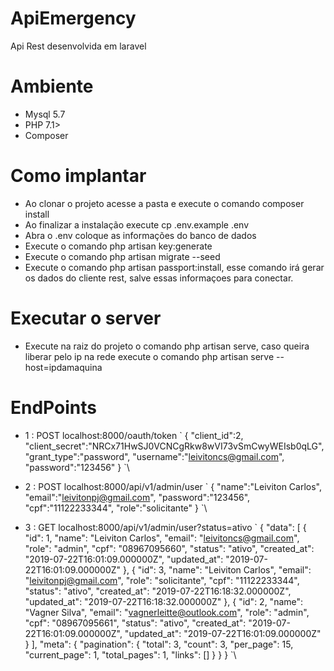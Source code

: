 
# ApiEmergency

Api Rest desenvolvida em laravel

# Ambiente

- Mysql 5.7
- PHP 7.1>
- Composer

# Como implantar

- Ao clonar o projeto acesse a pasta e execute o comando composer install
- Ao finalizar a instalação execute cp .env.example .env
- Abra o .env coloque as informações do banco de dados
- Execute o comando php artisan key:generate
- Execute o comando php artisan migrate --seed
- Execute o comando php artisan passport:install, esse comando irá gerar os dados do cliente rest, salve essas informaçoes para conectar.

# Executar o server

- Execute na raiz do projeto o comando php artisan serve, caso queira liberar pelo ip na rede execute o comando php artisan serve --host=ipdamaquina

# EndPoints

- 1 :  POST localhost:8000/oauth/token
    \`
     {
      	"client_id":2,
      	"client_secret":"NRCx71HwSJ0VCNCgRkw8wVI73vSmCwyWEIsb0qLG",
      	"grant_type":"password",
      	"username":"leivitoncs@gmail.com",
      	"password":"123456"
     }
      `\
  
- 2 : POST localhost:8000/api/v1/admin/user
    \`
    {
    	"name":"Leiviton Carlos",
    	"email":"leivitonpj@gmail.com",
    	"password":"123456",
    	"cpf":"11122233344",
    	"role":"solicitante"
    }
    `\
- 3 : GET localhost:8000/api/v1/admin/user?status=ativo
    \`
    {
      "data": [
        {
          "id": 1,
          "name": "Leiviton Carlos",
          "email": "leivitoncs@gmail.com",
          "role": "admin",
          "cpf": "08967095660",
          "status": "ativo",
          "created_at": "2019-07-22T16:01:09.000000Z",
          "updated_at": "2019-07-22T16:01:09.000000Z"
        },
        {
          "id": 3,
          "name": "Leiviton Carlos",
          "email": "leivitonpj@gmail.com",
          "role": "solicitante",
          "cpf": "11122233344",
          "status": "ativo",
          "created_at": "2019-07-22T16:18:32.000000Z",
          "updated_at": "2019-07-22T16:18:32.000000Z"
        },
        {
          "id": 2,
          "name": "Vagner Silva",
          "email": "vagnerleitte@outlook.com",
          "role": "admin",
          "cpf": "08967095661",
          "status": "ativo",
          "created_at": "2019-07-22T16:01:09.000000Z",
          "updated_at": "2019-07-22T16:01:09.000000Z"
        }
      ],
      "meta": {
        "pagination": {
          "total": 3,
          "count": 3,
          "per_page": 15,
          "current_page": 1,
          "total_pages": 1,
          "links": []
        }
      }
    }
    `\